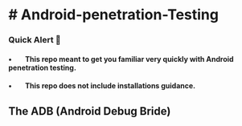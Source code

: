 <h1># Android-penetration-Testing</h1>
<h3>Quick Alert 🚨</h3>
<h4>•&nbsp;&nbsp;&nbsp;&nbsp&nbsp;&nbsp;&nbsp;&nbsp;This repo meant to get you familiar very quickly with Android penetration testing.</h4>
<h4>•&nbsp;&nbsp;&nbsp;&nbsp&nbsp;&nbsp;&nbsp;&nbsp;This repo does not include installations guidance.</h4>



<h2>The ADB (Android Debug Bride)</h2>

